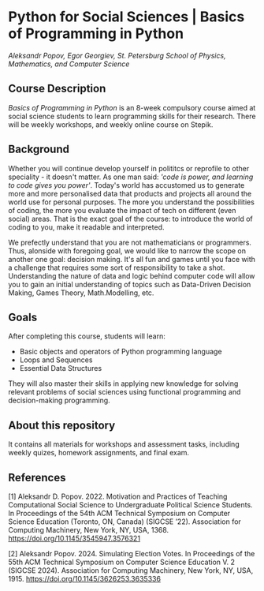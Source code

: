 # Python for Social Sciences | Basics of Programming in Python 

_Aleksandr Popov, Egor Georgiev, St. Petersburg School of Physics, Mathematics, and Computer Science_

## Course Description

_Basics of Programming in Python_ is an 8-week compulsory course aimed at social science students to learn programming skills for their research. There will be weekly workshops, and weekly online course on Stepik. 

## Background 

Whether you will continue develop yourself in polititcs or reprofile to other speciality - it doesn't matter. As one man said: *'code is power, and learning to code gives you power'*. Today's world has accustomed us to generate more and more personalised data that products and projects all around the world use for personal purposes. The more you understand the possibilities of coding, the more you evaluate the impact of tech on different (even social) areas. That is the exact goal of the course: to introduce the world of coding to you, make it readable and interpreted.

We prefectly understand that you are not mathematicians or programmers. Thus, alonside with foregoing goal, we would like to narrow the scope on another one goal: decision making. It's all fun and games until you face with a challenge that requires some sort of responsibility to take a shot. Understanding the nature of data and logic behind computer code will allow you to gain an initial understanding of topics such as Data-Driven Decision Making, Games Theory, Math.Modelling, etc.

## Goals

After completing this course, students will learn:
* Basic objects and operators of Python programming language
* Loops and Sequences
* Essential Data Structures

They will also master their skills in applying new knowledge for solving relevant problems of social sciences using functional programming and decision-making programming.

## About this repository

It contains all materials for workshops and assessment tasks, including weekly quizes, homework assignments, and final exam. 

## References

[1] Aleksandr D. Popov. 2022. Motivation and Practices of Teaching Computational Social Science to Undergraduate Political Science Students. In Proceedings of the 54th ACM Technical Symposium on Computer Science Education (Toronto, ON, Canada) (SIGCSE ’22). Association for Computing Machinery, New York, NY, USA, 1368. https://doi.org/10.1145/3545947.3576321  

[2] Aleksandr Popov. 2024. Simulating Election Votes. In Proceedings of the 55th ACM Technical Symposium on Computer Science Education V. 2 (SIGCSE 2024). Association for Computing Machinery, New York, NY, USA, 1915. https://doi.org/10.1145/3626253.3635336 
